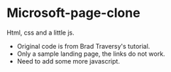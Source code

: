# Microsoft-page-clone
Html, css and a little js.
- Original code is from Brad Traversy's tutorial.
- Only a sample landing page, the links do not work.
- Need to add some more javascript.
